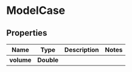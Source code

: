
# ModelCase

## Properties
Name | Type | Description | Notes
------------ | ------------- | ------------- | -------------
**volume** | **Double** |  | 



